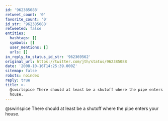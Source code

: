 ```yaml
---
id: '962385088'
retweet_count: '0'
favorite_count: '0'
id_str: '962385088'
retweeted: false
entities:
  hashtags: []
  symbols: []
  user_mentions: []
  urls: []
in_reply_to_status_id_str: '962369562'
original_url: https://twitter.com/jth/status/962385088
date: '2008-10-16T14:25:39.000Z'
sitemap: false
robots: noindex
reply: true
title: >-
  @swirlspice There should at least be a shutoff where the pipe enters your
  house.
---
```


@swirlspice There should at least be a shutoff where the pipe enters your house.